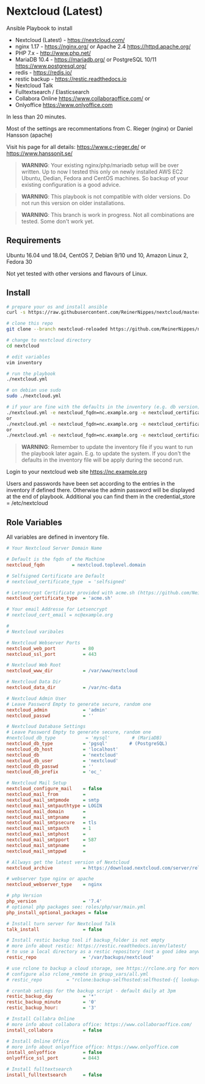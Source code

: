 Nextcloud (Latest)
=========

Ansible Playbook to install

* Nextcloud (Latest) - <https://nextcloud.com/>
* nginx 1.17 - <https://nginx.org/> or Apache 2.4 <https://httpd.apache.org/>
* PHP 7.x - <http://www.php.net/>
* MariaDB 10.4 - <https://mariadb.org/> or PostgreSQL 10/11 <https://www.postgresql.org/>
* redis - <https://redis.io/>
* restic backup - <https://restic.readthedocs.io>
* Nextcloud Talk
* Fulltextsearch / Elasticsearch
* Collabora Online <https://www.collaboraoffice.com/>
or
* Onlyoffice <https://www.onlyoffice.com>

In less than 20 minutes.

Most of the settings are recommentations from C. Rieger (nginx) or Daniel Hansson (apache)

Visit his page for all details: <https://www.c-rieger.de/> or <https://www.hanssonit.se/>

> **WARNING**: Your existing nginx/php/mariadb setup will be over written. Up to now I tested this only on newly installed AWS EC2 Ubuntu, Dedian, Fedora and CentOS machines. So backup of your existing configuration is a good advice.

> **WARNING**: This playbook is not compatible with older versions. Do not run this version on older installations.

> **WARNING**: This branch is work in progress. Not all combinations are tested. Some don't work yet.

Requirements
------------

Ubuntu 16.04 und 18.04, CentOS 7, Debian 9/10 und 10, Amazon Linux 2, Fedora 30

Not yet tested with other versions and flavours of Linux.

Install
-------

```bash
# prepare your os and install ansible
curl -s https://raw.githubusercontent.com/ReinerNippes/nextcloud/master/prepare_system.sh | /bin/bash

# clone this repo
git clone --branch nextcloud-reloaded https://github.com/ReinerNippes/nextcloud

# change to nextcloud directory
cd nextcloud

# edit variables
vim inventory

# run the playbook
./nextcloud.yml

# on debian use sudo
sudo ./nextcloud.yml

# if your are fine with the defaults in the inventory (e.g. db version) just provide the ssl parameter
./nextcloud.yml -e nextcloud_fqdn=nc.example.org -e nextcloud_certificate_type=acme.sh -e 'nextcloud_cert_email=nc@example.org'
or
./nextcloud.yml -e nextcloud_fqdn=nc.example.org -e nextcloud_certificate_type=selfsigned
or
./nextcloud.yml -e nextcloud_fqdn=nc.example.org -e nextcloud_certificate_type=selfsigned -e nextcloud_db_type=mysql
```

> **WARNING**: Remember to update the inventory file if you want to run the playbook later again. E.g. to update the system. If you don't the defaults in the inventory file will be apply during the second run.

Login to your nextcloud web site <https://nc.example.org>

Users and passwords have been set according to the entries in the inventory if defined there. Otherwise the admin password will be displayed at the end of playbook. Additional you can find them in the credential_store = /etc/nextcloud

Role Variables
--------------

All variables are defined in inventory file.

```ini
# Your Nextcloud Server Domain Name

# Default is the fqdn of the Machine
nextcloud_fqdn          = nextcloud.toplevel.domain

# Selfsigned Certificate are Default
# nextcloud_certificate_type  = 'selfsigned'

# Letsencrypt Certificate provided with acme.sh (https://github.com/Neilpang/acme.sh)
nextcloud_certificate_type  = 'acme.sh'

# Your email Addresse for Letsencrypt
# nextcloud_cert_email = nc@example.org

#
# Nextcloud varibales

# Nextcloud Webserver Ports
nextcloud_web_port          = 80
nextcloud_ssl_port          = 443

# Nextcloud Web Root
nextcloud_www_dir           = /var/www/nextcloud

# Nextcloud Data Dir
nextcloud_data_dir          = /var/nc-data

# Nextcloud Admin User
# Leave Password Empty to generate secure, random one
nextcloud_admin             = 'admin'
nextcloud_passwd            = ''

# Nextcloud Database Settings
# Leave Password Empty to generate secure, random one
#nextcloud_db_type           = 'mysql'        # (MariaDB)
nextcloud_db_type           = 'pgsql'        # (PostgreSQL)
nextcloud_db_host           = 'localhost'
nextcloud_db                = 'nextcloud'
nextcloud_db_user           = 'nextcloud'
nextcloud_db_passwd         = ''
nextcloud_db_prefix         = 'oc_'

# Nextcloud Mail Setup
nextcloud_configure_mail    = false
nextcloud_mail_from         =
nextcloud_mail_smtpmode     = smtp
nextcloud_mail_smtpauthtype = LOGIN
nextcloud_mail_domain       =
nextcloud_mail_smtpname     =
nextcloud_mail_smtpsecure   = tls
nextcloud_mail_smtpauth     = 1
nextcloud_mail_smtphost     =
nextcloud_mail_smtpport     = 587
nextcloud_mail_smtpname     =
nextcloud_mail_smtppwd      =

# Allways get the latest version of Nextcloud
nextcloud_archive           = https://download.nextcloud.com/server/releases/latest.tar.bz2

# webserver type nginx or apache
nextcloud_webserver_type    = nginx

# php Version
php_version                 = '7.4'
# optional php packages see: roles/php/var/main.yml
php_install_optional_packages = false

# Install turn server for Nextcloud Talk
talk_install                = false

# Install restic backup tool if backup_folder is not empty
# more info about restic: https://restic.readthedocs.io/en/latest/
# to use a local directory as a restic repository (not a good idea anyway)
restic_repo                 = '/var/backups/nextcloud'

# use rclone to backup a cloud storage, see https://rclone.org for more details
# configure also rclone_remote in group_vars/all.yml
# restic_repo         = "rclone:backup-selfhosted:selfhosted-{{ lookup('password', '{{ credential_store }}/restic_backup_s3_bucket_uid chars=ascii_lowercase,digits length=12') }}/backup"

# crontab setings for the backup script - default daily at 3pm
restic_backup_day           = '*'
restic_backup_minute        = '0'
restic_backup_hour:         = '3'

# Install Collabra Online
# more info about collabora office: https://www.collaboraoffice.com/
install_collabora           = false

# Install Online Office
# more info about onlyoffice office: https://www.onlyoffice.com
install_onlyoffice          = false
onlyoffice_ssl_port         = 8443

# Install fulltextsearch
install_fulltextsearch      = false
```
